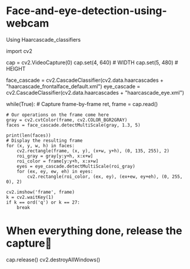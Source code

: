 # Face-and-eye-detection-using-webcam
Using Haarcascade_classifiers

import cv2

cap = cv2.VideoCapture(0)
cap.set(4, 640)  # WIDTH
cap.set(5, 480)  # HEIGHT

face_cascade = cv2.CascadeClassifier(cv2.data.haarcascades + "haarcascade_frontalface_default.xml")
eye_cascade = cv2.CascadeClassifier(cv2.data.haarcascades + "haarcascade_eye.xml")

while(True):
    # Capture frame-by-frame
    ret, frame = cap.read()

    # Our operations on the frame come here
    gray = cv2.cvtColor(frame, cv2.COLOR_BGR2GRAY)
    faces = face_cascade.detectMultiScale(gray, 1.3, 5)

    print(len(faces))
    # Display the resulting frame
    for (x, y, w, h) in faces:
        cv2.rectangle(frame, (x, y), (x+w, y+h), (0, 135, 255), 2)
        roi_gray = gray[y:y+h, x:x+w]
        roi_color = frame[y:y+h, x:x+w]
        eyes = eye_cascade.detectMultiScale(roi_gray)
        for (ex, ey, ew, eh) in eyes:
            cv2.rectangle(roi_color, (ex, ey), (ex+ew, ey+eh), (0, 255, 0), 2)

    cv2.imshow('frame', frame)
    k = cv2.waitKey(1)
    if k == ord('q') or k == 27:
        break

# When everything done, release the capture🤞
cap.release()
cv2.destroyAllWindows()
